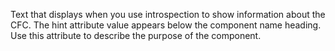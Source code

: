 Text that displays when you use introspection to show information about the CFC. The hint attribute value appears below the component name heading. Use this attribute to describe the purpose of the component.